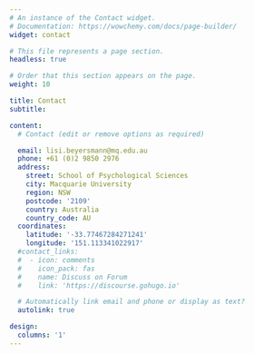 ```yaml
---
# An instance of the Contact widget.
# Documentation: https://wowchemy.com/docs/page-builder/
widget: contact

# This file represents a page section.
headless: true

# Order that this section appears on the page.
weight: 10

title: Contact
subtitle:

content:
  # Contact (edit or remove options as required)

  email: lisi.beyersmann@mq.edu.au
  phone: +61 (0)2 9850 2976
  address:
    street: School of Psychological Sciences
    city: Macquarie University
    region: NSW
    postcode: '2109'
    country: Australia
    country_code: AU
  coordinates:
    latitude: '-33.77467284271241' 
    longitude: '151.113341022917'
  #contact_links:
  #  - icon: comments
  #    icon_pack: fas
  #    name: Discuss on Forum
  #    link: 'https://discourse.gohugo.io'

  # Automatically link email and phone or display as text?
  autolink: true

design:
  columns: '1'
---
```

